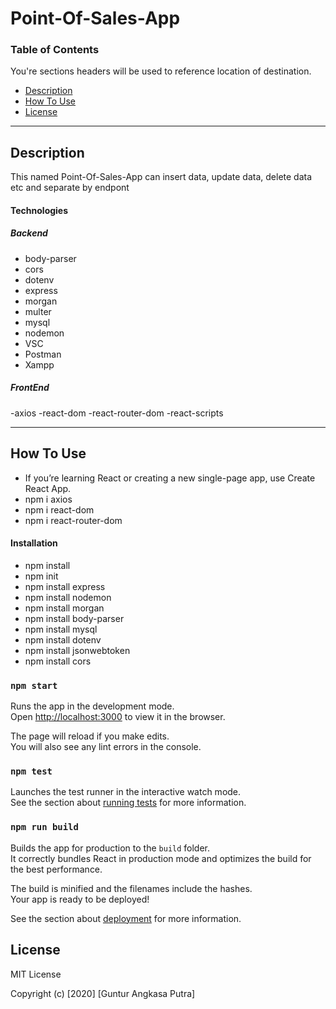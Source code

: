 # Point-Of-Sales-App
### Table of Contents
You're sections headers will be used to reference location of destination.

- [Description](#description)
- [How To Use](#how-to-use)
- [License](#license)

---

## Description

This named Point-Of-Sales-App can insert data, update data, delete data etc and separate by endpont

#### Technologies
##### Backend
- body-parser
- cors
- dotenv
- express
- morgan
- multer
- mysql
- nodemon
- VSC
- Postman
- Xampp
##### FrontEnd
-axios
-react-dom
-react-router-dom
-react-scripts

---

## How To Use
- If you’re learning React or creating a new single-page app, use Create React App.
- npm i axios
- npm i react-dom
- npm i react-router-dom
#### Installation
- npm install
- npm init
- npm install express
- npm install nodemon
- npm install morgan
- npm install body-parser
- npm install mysql
- npm install dotenv
- npm install jsonwebtoken
- npm install cors

### `npm start`

Runs the app in the development mode.<br />
Open [http://localhost:3000](http://localhost:3000) to view it in the browser.

The page will reload if you make edits.<br />
You will also see any lint errors in the console.

### `npm test`

Launches the test runner in the interactive watch mode.<br />
See the section about [running tests](https://facebook.github.io/create-react-app/docs/running-tests) for more information.

### `npm run build`

Builds the app for production to the `build` folder.<br />
It correctly bundles React in production mode and optimizes the build for the best performance.

The build is minified and the filenames include the hashes.<br />
Your app is ready to be deployed!

See the section about [deployment](https://facebook.github.io/create-react-app/docs/deployment) for more information.

## License

MIT License

Copyright (c) [2020] [Guntur Angkasa Putra]
